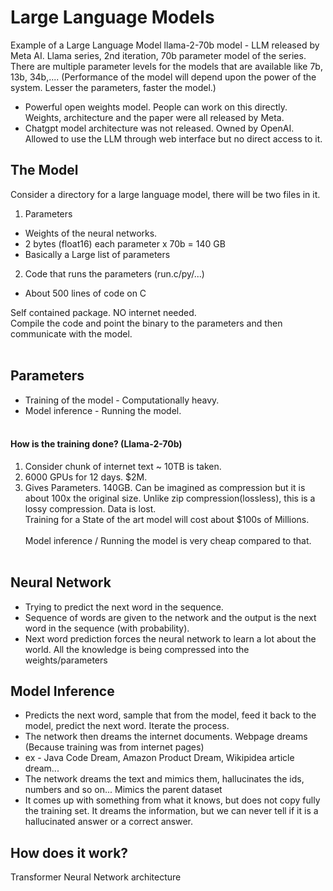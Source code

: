 # Large Language Models

Example of a Large Language Model
llama-2-70b model - LLM released by Meta AI. Llama series, 2nd iteration, 70b parameter model of the series.<br>
There are multiple parameter levels for the models that are available like 7b, 13b, 34b,.... (Performance of the model will depend upon the power of the system. Lesser the parameters, faster the model.)
- Powerful open weights model. People can work on this directly. Weights, architecture and the paper were all released by Meta.
- Chatgpt model architecture was not released. Owned by OpenAI. Allowed to use the LLM through web interface but no direct access to it.

## The Model
Consider a directory for a large language model, there will be two files in it.
1. Parameters
- Weights of the neural networks.
- 2 bytes (float16) each parameter x 70b = 140 GB
- Basically a Large list of parameters
2. Code that runs the parameters (run.c/py/...)
- About 500 lines of code on C

Self contained package. NO internet needed.<br>
Compile the code and point the binary to the parameters and then communicate with the model.<br><br>

## Parameters
- Training of the model - Computationally heavy. 
- Model inference - Running the model.
<br><br>
#### How is the training done? (Llama-2-70b)
1. Consider chunk of internet text ~ 10TB is taken. 
2. 6000 GPUs for 12 days. $2M.
3. Gives Parameters. 140GB.
Can be imagined as compression but it is about 100x the original size. Unlike zip compression(lossless), this is a lossy compression. Data is lost.<br>
Training for a State of the art model will cost about $100s of Millions.<br><br>
Model inference / Running the model is very cheap compared to that. <br><br>

## Neural Network
- Trying to predict the next word in the sequence.<br>
- Sequence of words are given to the network and the output is the next word in the sequence (with probability).
- Next word prediction forces the neural network to learn a lot about the world. All the knowledge is being compressed into the weights/parameters

## Model Inference
- Predicts the next word, sample that from the model, feed it back to the model, predict the next word. Iterate the process. 
- The network then dreams the internet documents. Webpage dreams (Because training was from internet pages)
- ex - Java Code Dream, Amazon Product Dream, Wikipidea article dream...
- The network dreams the text and mimics them, hallucinates the ids, numbers and so on... Mimics the parent dataset
- It comes up with something from what it knows, but does not copy fully the training set. It dreams the information, but we can never tell if it is a hallucinated answer or a correct answer.

## How does it work? 
Transformer Neural Network architecture 

